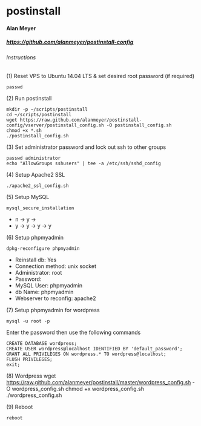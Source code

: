 # postinstall
#### Alan Meyer
##### https://github.com/alanmeyer/postinstall-config
 
###### Instructions

(1) Reset VPS to Ubuntu 14.04 LTS & set desired root password (if required)
```
passwd
```

(2) Run postinstall
```
mkdir -p ~/scripts/postinstall
cd ~/scripts/postinstall
wget https://raw.github.com/alanmeyer/postinstall-config/vserver/postinstall_config.sh -O postinstall_config.sh
chmod +x *.sh
./postinstall_config.sh
```
(3) Set administrator password and lock out ssh to other groups
```
passwd administrator
echo "AllowGroups sshusers" | tee -a /etc/ssh/sshd_config
```

(4) Setup Apache2 SSL
```
./apache2_ssl_config.sh
```

(5) Setup MySQL
```
mysql_secure_installation
```
- n -> y -> <password>
- y -> y -> y -> y

(6) Setup phpmyadmin
```
dpkg-reconfigure phpmyadmin
```
- Reinstall db:             Yes
- Connection method:        unix socket
- Administrator:            root
- Password:                 <password-from-mysql-setup>
- MySQL User:               phpmyadmin
- db Name:                  phpmyadmin
- Webserver to reconfig:    apache2

(7) Setup phpmyadmin for wordpress
```
mysql -u root -p
```
Enter the password then use the following commands
```
CREATE DATABASE wordpress;
CREATE USER wordpress@localhost IDENTIFIED BY 'default_password';
GRANT ALL PRIVILEGES ON wordpress.* TO wordpress@localhost;
FLUSH PRIVILEGES;
exit;
```

(8) Wordpress
wget https://raw.github.com/alanmeyer/postinstall/master/wordpress_config.sh -O wordpress_config.sh
chmod +x wordpress_config.sh
./wordpress_config.sh

(9) Reboot
```
reboot
```
